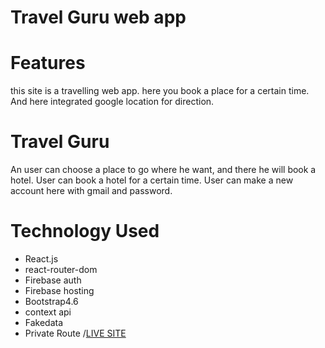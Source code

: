 # Travel Guru web app
# Features
this site is a travelling web app. here you book a place for a certain time. And here integrated google location for direction.

# Travel Guru
An user can choose a place to go where he want, and there he will book a hotel.
User can book a hotel for a certain time.
User can make a new account here with gmail and password.
# Technology Used
- React.js
- react-router-dom
- Firebase auth
- Firebase hosting
- Bootstrap4.6
- context api
- Fakedata
- Private Route
/[LIVE SITE](travel-guru-27160.web.app/)
